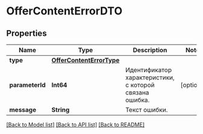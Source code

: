 # OfferContentErrorDTO

## Properties
Name | Type | Description | Notes
------------ | ------------- | ------------- | -------------
**type** | [**OfferContentErrorType**](OfferContentErrorType.md) |  | 
**parameterId** | **Int64** | Идентификатор характеристики, с которой связана ошибка. | [optional] 
**message** | **String** | Текст ошибки. | 

[[Back to Model list]](../README.md#documentation-for-models) [[Back to API list]](../README.md#documentation-for-api-endpoints) [[Back to README]](../README.md)


